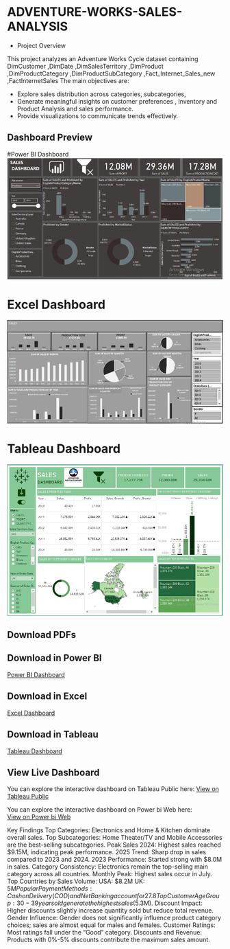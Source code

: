 # ADVENTURE-WORKS-SALES-ANALYSIS
- Project Overview
 
This project analyzes an Adventure Works Cycle dataset containing DimCustomer ,DimDate ,DimSalesTerritory ,DimProduct ,DimProductCategory ,DimProductSubCategory ,Fact_Internet_Sales_new ,FactInternetSales 
The main objectives are:  

- Explore sales distribution across categories, subcategories,
-  Generate meaningful insights on customer preferences , Inventory and Product Analysis and sales performance.
- Provide visualizations to communicate trends effectively. 
## Dashboard Preview
#Power BI Dashboard
![Power BI Dashboard](AdventureWorksPowerBi.png)

# Excel Dashboard
![Excel Dashboard](Adventure%20Works%20Dashboard%20Excel.png)


# Tableau Dashboard
![Tableau Dashboard](Adventure%20Works%20Tableau.png)

## Download PDFs
## Download in Power BI
[Power BI Dashboard](AdventureWorksPowerBi.pdf)

## Download in Excel
[Excel Dashboard](Adventure%20Works%20Dashboard%20Excel.pdf)

## Download in Tableau
[Tableau Dashboard](Adventure%20Works%20Tableau.pdf)

## View Live Dashboard

You can explore the interactive dashboard on Tableau Public here: 
[View on Tableau Public](https://public.tableau.com/app/profile/sumit.sharma1352/viz/Adventure_Works_Sales_Analysis/Dashboard)


You can explore the interactive dashboard on Power bi Web here:  
[View on Power bi Web](https://app.powerbi.com/view?r=eyJrIjoiMzgwNmM3Y2YtYjYxNS00ZDMwLThhNTQtZmVlNWFlMzY5NTRlIiwidCI6IjBhOWI3YWFkLTc0MDEtNDdlYi04OTUwLTU2NTk3NDQwMzViOSJ9)


Key Findings
Top Categories: Electronics and Home & Kitchen dominate overall sales.
Top Subcategories: Home Theater/TV and Mobile Accessories are the best-selling subcategories.
Peak Sales 2024: Highest sales reached $9.15M, indicating peak performance.
2025 Trend: Sharp drop in sales compared to 2023 and 2024.
2023 Performance: Started strong with $8.0M in sales.
Category Consistency: Electronics remain the top-selling main category across all countries.
Monthly Peak: Highest sales occur in July.
Top Countries by Sales Volume:
  USA: $8.2M
  UK: $5M
Popular Payment Methods: Cash on Delivery (COD) and Net Banking account for 27.8% of transactions.
Top Customer Age Group: 30-39 years old generate the highest sales ($5.3M).
Discount Impact: Higher discounts slightly increase quantity sold but reduce total revenue.
Gender Influence: Gender does not significantly influence product category choices; sales are almost equal for males and females.
Customer Ratings: Most ratings fall under the “Good” category.
Discounts and Revenue: Products with 0%-5% discounts contribute the maximum sales amount.
